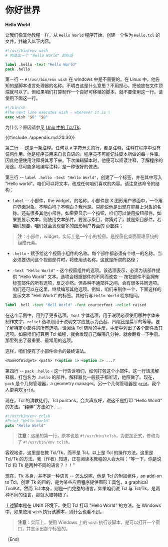 # 你好世界

**Hello World**

让我们像其他教程一样，从 `Hello World` 程序开始。创建一个名为 `Hello.tcl` 的文件，并输入以下内容。


```tcl
#!/usr/bin/env wish
# 构造出一个 "Hello World" 的标签

label .hello -text "Hello World"
pack .hello
```

第一行 -- `#!/usr/bin/env wish` 在 windows 中是不需要的。在 Linux 中，他告知的是脚本语言处理器的名称。不明白这是什么意思？不用担心。把他放在文件顶端就可以了。但如果咱们打算制作一个良好可移植的脚本，就不要使用这一行。请使用下面这一行。


```tcl
#!/bin/sh
#The next line executes wish - wherever it is \
exec wish "$0" "$@"
```

为什么？原因请参见 [Unix 中的 Tcl/Tk]()。

{{#include ./appendix.md:20:30}}

第二行 -- 这是一条注释。任何以 `#` 字符开头的行，都是注释。注释在程序中没有任何作用。他是程序员用来自言自语的。程序员不可能记住脚本所做的每一件事。因此他便使用注释将其写下来。下次编辑脚本时，他便可以阅读注释，了解程序的用途。尽可能多地编写注释，是一种很好的做法。


第三行 -- `label .hello -text "Hello World"`，创建了一个标签，并在其中写入 "Hello world"。咱们可以将文本，改成任何咱们喜欢的内容。请注意该命令的结构：

- `label` -- 小部件，the widget，的名称。小部件是 X 图形用户界面中，一个用户界面对象。不明白吗？不明白？我也是。只能说他是出现在屏幕上对象的名称。还有很多其他小部件。如果要显示一个按钮，咱们可以使用按钮部件。如果要显示文本，则使用文本部件。要显示条目，你猜对了，就是条目部件。若咱们想要，咱们就会发现更多的图形用户界面的 [小部件](widgets_part_I.md)；


> **注**：小部件，widget，实际上是一个小的视窗。是视窗化桌面管理系统的组成元素。

- `.hello` - 赋予给这个视窗小组件的名称。每个部件都必须有个唯一的名称。当必须要访问这个视窗部件时，将使用该名称。这就是所谓的路径；

- `-text "Hello World"` - 这个视窗组件的选项。该选项表示，必须为该部件提供 "Hello World" 文本。选项会根据部件的不同而改变 -- 按钮部件不会拥有标签部件的所有选项，反之亦然。但各种不通部件之间，会有很多共同选项。咱们还可以在这里，继续编写其他选项。例如，咱们来制作一个，下面这样的显示文本 "Hell World" 的标签。其他行与 `Hello World` 程序相同。

```tcl
label .hell -text "Hell World" -font courierfont -relief raised
```

在这个示例中，用到了更多选项。`font` 字体选项，用于说明必须使用哪种字体来制作文字，`relief` 选项则用于说明文字应显示为凸起、凹陷还是扁平的等等。要了解特定小部件的所有选项，请阅读 Tcl 随附的手册。手册中列出了各个部件及其选项。如果咱们打算用 Tcl 编程，就会发现自己每隔几分钟，就会翻看一下手册。那里列出了最重要、最常用的选项。


这样，咱们便有了小部件命令的最终语法。


```tcl
<NameOfWidget> <path> ?<option 1> <option 2> ...?
```

第四行 -- `pack .hello` - 这一行告诉咱们，如何打包这个小部件。这一行请求解释器，打包名为 `.hello` 的部件。解释器比一般孩子都听话，他照做了。现在，`pack` 是个几何管理器，a geometry manager。另一个几何管理器是 [`grid`](widgets.md#grid)。我个人更喜欢 `grid`。


现在，Tcl 的清教徒们，Tcl puritans，会大声疾呼，说这不是打印 "Hello World" 的方法。“纯粹” 方法如下......


```tcl
#!/usr/bin/env tclsh
#Print "Hello World"
puts "Hello World"
```

> **注意**：这里的第一行，原本也是 `#!/usr/bin/tclsh`，为更加正式，修改为了 `#!/usr/bin/env tclsh`。

客观地讲，这里是在教 Tcl/Tk，而不是 Tcl。以上是 Tcl 的操作方法。这里是 Tcl/Tk 的方法。我（作者）知道，正在阅读本教程的人会大叫：“等一下，你是说 Tcl 和 Tk 是两种不同的语言？！！”

现在，Tk 本身，并不是一种语言 -- 怎么说呢，他是 Tcl 的附加组件，an add-on to Tcl。创建 Tk 的目的，是为某些应用程序提供图形工具包，a graphical ToolKit。然而 Tcl 本身，则是一门完整的语言。如果咱们说 Tcl 与 Tcl/Tk，是两种不同的语言，那就大错特错了。

上述脚本是在 UNIX 环境下，使用 Tcl 打印 "Hello World" 的方法。在 Windows 中，如果使用 `wish` 执行该脚本，则什么也看不到。

> **注意**：实际上，使用 Windows 上的 `wish` 执行该脚本，是可以打开一个窗口，并显示出那个标签的。


（End）


